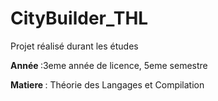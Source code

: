 # CityBuilder_THL

Projet réalisé durant les études

<b> Année </b>:3eme année de licence, 5eme semestre

<b> Matiere </b>: Théorie des Langages et Compilation

